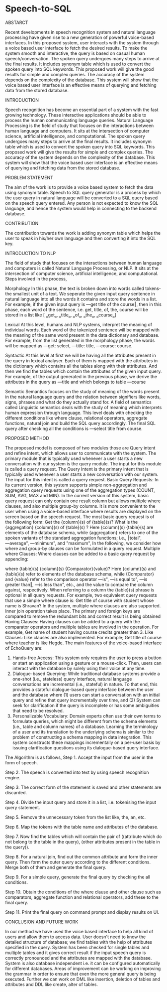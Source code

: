 # Speech-to-SQL

ABSTARCT

Recent developments in speech recognition system and natural language processing have given rise to a new generation of powerful voice-based interfaces. In this proposed system, user interacts with the system through a voice based user interface to fetch the desired results. To make the system smooth and interactive, the query is based on casual human speech/conversation. The spoken query undergoes many steps to arrive at the final results. It includes synonym table which is used to convert the spoken query into SQL keywords. This proposed work will give the good results for simple and complex queries. The accuracy of the system depends on the complexity of the database. This system will show that the voice based user interface is an effective means of querying and fetching data from the stored database.


INTRODUCTION

Speech recognition has become an essential part of a system with the fast growing technology. These interactive applications should be able to process the human communicating language queries. Natural Language Processing is the field of study that focuses on the interactions between human language and computers. It sits at the intersection of computer science, artificial intelligence, and computational. The spoken query undergoes many steps to arrive at the final results. It includes synonym table which is used to convert the spoken query into SQL keywords. This proposed work will give the results for simple and complex queries. The accuracy of the system depends on the complexity of the database. This system will show that the voice based user interface is an effective means of querying and fetching data from the stored database.


PROBLEM STATEMENT

The aim of the work is to provide a voice based system to fetch the data using synonym table. Speech to SQL query generator is a process by which the user query in natural language will be converted to a SQL query based on the speech query entered. Any person is not expected to know the SQL language, and hence the system would help in connecting to the backend database.


CONTRIBUTION

The contribution towards the work is adding synonym table which helps the user to speak in his/her own language and then converting it into the SQL key.


INTRODUCTION TO NLP

The field of study that focuses on the interactions between human language and computers is called Natural Language Processing, or NLP. It sits at the intersection of computer science, artificial intelligence, and computational.
Steps involved in the process,

Morphology
In this phase, the text is broken down into words called tokens- the smallest unit of a text. We seperate the given input query sentence in natural language into all the words it contains and store the words in a list. For example, if the given input query is ―get title of the course‖, then in this phase, each word of the sentence, i.e. get, title, of, the, course will be stored in a list like [ ‗get‗, ‗title‗, ‗of‗, ‗the‗, ‗course‗]

Lexical
At this level, humans and NLP systems, interpret the meaning of individual words. Each word of the tokenized sentence will be mapped with the meaning of the same word present in the data dictionary and database. For example, from the list generated in the morphology phase, the words will be mapped as ―get: select, ―title: title, ―course: course.

Syntactic
At this level at first we will be having all the attributes present in the query in lexical analyser. Each of them is mapped with the attributes in the dictionary which contains all the tables along with their attributes. And then we find the tables which contain the attributes of the given input query. For example, of the output generated in the previous phase, we derive the attributes in the query as ―title and which belongs to table ―course

Semantic
Semantics focuses on the study of meaning of the words present in the natural language query and the relation between signifiers like words, signs, phrases and what do they actually stand for. A field of semantics called Linguistic semantics deals with the study of meaning which interprets human expression through language. This level deals with checking the different conditions like where clause, relational operators, aggregate functions, natural join and build the SQL query accordingly. The final SQL query after checking all the conditions is ―select title from course.


PROPOSED METHOD

The proposed model is composed of two modules those are Query intent and refine intent, which allows user to communicate with the system. The primary module that is typically used whenever a user starts a new conversation with our system is the query module. The input for this module is called a query request. 
The Query Intent is the primary intent that is typically used whenever a user starts a new conversation with our system. The input for this intent is called a query request. Basic Query Requests: In its current version, this system supports simple non-aggregation and aggregation query requests using one of the aggregation types (COUNT, SUM, AVG, MAX and MIN). 
In the current version of this system, basic query request can only contain one result column but allows multiple where clauses, and also multiple group-by columns. It is more convenient to the user when using a voice-based interface where results are displayed on the screen based on the speech request. The most basic query request is of the following form: Get the {column}(s) of {table}(s)? What is the {aggregation} {column}(s) of {table}(s) ? Here {column}(s) {table}(s) are elements of the database schema, while {aggregation} refers to one of the spoken variants of the standard aggregation functions; i.e., ‖total", ―average", ―minimum", and "maximum", In the following, we consider how where and group-by clauses can be formulated in a query request. Multiple where Clauses: Where clauses can be added to a basic query request by appending:

where {table}(s) {column}(s) {Comparator}{value}? Here {column}(s) and {table}(s) refer to elements of the database schema, while {Comparator} and {value} refer to the comparison operator ―is", ―is equal to", ―is greater than‖, ―is less than", etc., and the value to compare the column against, respectively. When referring to a column the {table}(s) phrase is optional in all query requests. For example, two equivalent query requests that use a simple where clause is: Get title of course with student whose name is Shravan? In the system, multiple where clauses are also supported. Inner join operation takes place. The primary and foreign keys are compared to remove the redundant bits and correct result is being obtained Having Clauses: Having clauses can be added to a query with the comparator operators and multiple tables are involved in the operation. For example, Get name of student having course credits greater than 3. Like Clauses: Like clauses are also implemented. For example; Get title of course where teacher is like Hegde. The main features of the voice-based interface of EchoQuery are: 
1. Hands-free Access: This system only requires the user to press a button or start an application using a gesture or a mouse-click. Then, users can interact with the database by solely using their voice at any time. 
2. Dialogue-based Querying: While traditional database systems provide a one-shot (i.e., stateless) query interface, natural language conversations are incremental (i.e., stateful) in nature. To that end, this provides a stateful dialogue-based query interface between the user and the database where (1) users can start a conversation with an initial query and refine that query incrementally over time, and (2) System can seek for clarification if the query is incomplete or has some ambiguities that need to be resolved.
3. Personalizable Vocabulary: Domain experts often use their own terms to formulate queries, which might be different from the schema elements (i.e., table and column names) of a database. Learning the terminology of a user and its translation to the underlying schema is similar to the problem of constructing a schema mapping in data integration. This system constructs these mappings incrementally on a per-user basis by issuing clarification questions using its dialogue-based query interface.


The Algorithm is as follows,
Step 1. Accept the input from the user in the form of speech.

Step 2. The speech is converted into text by using speech recognition engine.

Step 3. The correct form of the statement is saved and other statements are discarded.

Step 4. Divide the input query and store it in a list, i.e. tokenising the input query statement.

Step 5. Remove the unnecessary token from the list like, the, an, etc.

Step 6. Map the tokens with the table name and attributes of the database.

Step 7. Now find the tables which will contain the pair of ((attribute which do not belong to the table in the query), (other attributes present in the table in the query)).

Step 8. For a natural join, find out the common attribute and form the inner query. Then form the outer query according to the different conditions. Merge both of them and generate the final query.

Step 9. For a simple query, generate the final query by checking the all conditions.

Step 10. Obtain the conditions of the where clause and other clause such as comparators, aggregate function and relational operators, add these to the final query.

Step 11. Print the final query on command prompt and display results on UI.


CONCLUSION AND FUTURE WORK

In our method we have used the voice based interface to help all kind of users and allow them to access data. User doesn't need to know the detailed structure of database; we find tables with the help of attributes specified in the query. System has been checked for single tables and multiple tables and it gives correct result if the input speech query is correctly pronounced and the attributes are mapped with the database. System is also database independent i.e. it can be configured automatically for different databases. Areas of improvement can be working on improving the grammar in order to ensure that even the more general query is being executed. Further we can work on DML like insertion, deletion of tables and attributes and DDL like create, alter of tables.
